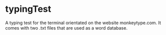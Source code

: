 # typingTest
A typing test for the terminal orientated on the website monkeytype.com.
It comes with two .txt files that are used as a word database. 
